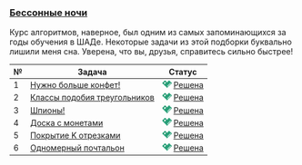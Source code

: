 ### [Бессонные ночи](https://coderun.yandex.ru/selections/eserajim)  
Курс алгоритмов, наверное, был одним из самых запоминающихся за годы обучения в ШАДе. Некоторые задачи из этой подборки буквально лишили меня сна. Уверена, что вы, друзья, справитесь сильно быстрее!

| № | Задача                                                                                                     | Статус                                                                                           |
|---|------------------------------------------------------------------------------------------------------------|--------------------------------------------------------------------------------------------------|
| 1 | [Нужно больше конфет!](https://coderun.yandex.ru/selections/eserajim/problems/sweets-wanted)               | <img src="../.assets/ic_success.svg" width="16"/> [Решена](../eserajim/sweets-wanted.kt)       |
| 2 | [Классы подобия треугольников](https://coderun.yandex.ru/selections/eserajim/problems/triangle-similarity) | <img src="../.assets/ic_success.svg" width="16"/> [Решена](../eserajim/triangle-similarity.kt) |
| 3 | [Шпионы!](https://coderun.yandex.ru/selections/eserajim/problems/spies)                                    | <img src="../.assets/ic_success.svg" width="16"/> [Решена](../eserajim/spies.kt)               |
| 4 | [Доска с монетами](https://coderun.yandex.ru/selections/eserajim/problems/board-with-coins)                | <img src="../.assets/ic_success.svg" width="16"/> [Решена](../eserajim/board-with-coins.kt)    |
| 5 | [Покрытие K отрезками](https://coderun.yandex.ru/selections/eserajim/problems/k-segments)                  | <img src="../.assets/ic_success.svg" width="16"/> [Решена](../eserajim/k-segments.kt)             |
| 6 | [Одномерный почтальон](https://coderun.yandex.ru/selections/eserajim/problems/linear-postman)              | <img src="../.assets/ic_success.svg" width="16"/> [Решена](../eserajim/linear-postman.kt)      |

